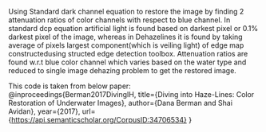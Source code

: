 Using Standard dark channel equation to restore the image by finding 2 attenuation ratios of color channels with respect to blue channel.
In standard dcp equation artificial light is found based on darkest pixel or 0.1% darkest pixel of the image, whereas in Dehazelines it is found by taking average of pixels largest component(which is veiling light) of edge map constructedusing structed edge detection toolbox.
Attenuation ratios are found w.r.t blue color channel which varies based on the water type and reduced to single image dehazing problem to get the restored image.

This code is taken from below paper:
@inproceedings{Berman2017DivingIH,
  title={Diving into Haze-Lines: Color Restoration of Underwater Images},
  author={Dana Berman and Shai Avidan},
  year={2017},
  url={https://api.semanticscholar.org/CorpusID:34706534}
}
